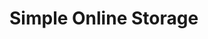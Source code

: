 # Simple Online Storage
<!-- server-side :<br>
javac -encoding UTF-8 -cp ./../lib/mylib.jar -d target/classes src/app/*.java <br>
java -cp ./../lib/mylib.jar;./target/classes app.TestIoTServer

client-side :<br>
javac -encoding UTF-8 -cp ./../lib/mylib.jar -d target/classes src/app/*.java<br>
java -cp ./../lib/mylib.jar;./target/classes app.TestIoTClient
# Note
IP address is hard-coded into the client-side source code "IoTClient.java". Before you run the app, make sure you set up an IP address that is appropriate for your environment. -->
